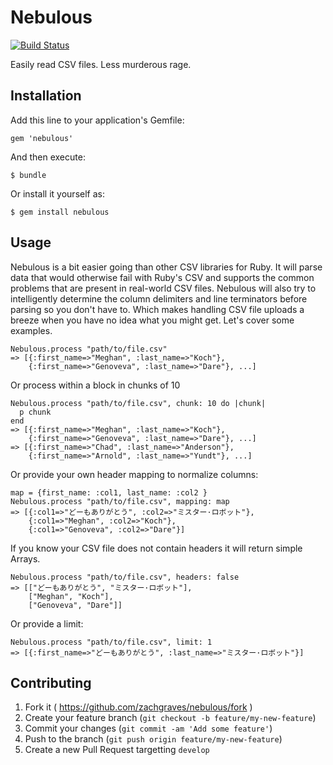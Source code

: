 # Nebulous

[![Build Status](https://travis-ci.org/zachgraves/nebulous.svg)](https://travis-ci.org/zachgraves/nebulous.svg)

Easily read CSV files. Less murderous rage.

## Installation

Add this line to your application's Gemfile:

    gem 'nebulous'

And then execute:

    $ bundle

Or install it yourself as:

    $ gem install nebulous

## Usage

Nebulous is a bit easier going than other CSV libraries for Ruby. It will parse
data that would otherwise fail with Ruby's CSV and supports the common problems
that are present in real-world CSV files. Nebulous will also try to intelligently
determine the column delimiters and line terminators before parsing so you don't
have to. Which makes handling CSV file uploads a breeze when you have no idea
what you might get. Let's cover some examples.

    Nebulous.process "path/to/file.csv"
    => [{:first_name=>"Meghan", :last_name=>"Koch"},
        {:first_name=>"Genoveva", :last_name=>"Dare"}, ...]

Or process within a block in chunks of 10

    Nebulous.process "path/to/file.csv", chunk: 10 do |chunk|
      p chunk
    end
    => [{:first_name=>"Meghan", :last_name=>"Koch"},
        {:first_name=>"Genoveva", :last_name=>"Dare"}, ...]
    => [{:first_name=>"Chad", :last_name=>"Anderson"},
        {:first_name=>"Arnold", :last_name=>"Yundt"}, ...]


Or provide your own header mapping to normalize columns:

    map = {first_name: :col1, last_name: :col2 }
    Nebulous.process "path/to/file.csv", mapping: map
    => [{:col1=>"どーもありがとう", :col2=>"ミスター·ロボット"},
        {:col1=>"Meghan", :col2=>"Koch"}, 
        {:col1=>"Genoveva", :col2=>"Dare"}]


If you know your CSV file does not contain headers it will return simple Arrays.

    Nebulous.process "path/to/file.csv", headers: false
    => [["どーもありがとう", "ミスター·ロボット"],
        ["Meghan", "Koch"], 
        ["Genoveva", "Dare"]]

Or provide a limit:

    Nebulous.process "path/to/file.csv", limit: 1
    => [{:first_name=>"どーもありがとう", :last_name=>"ミスター·ロボット"}]


## Contributing

1. Fork it ( https://github.com/zachgraves/nebulous/fork )
2. Create your feature branch (`git checkout -b feature/my-new-feature`)
3. Commit your changes (`git commit -am 'Add some feature'`)
4. Push to the branch (`git push origin feature/my-new-feature`)
5. Create a new Pull Request targetting `develop`
